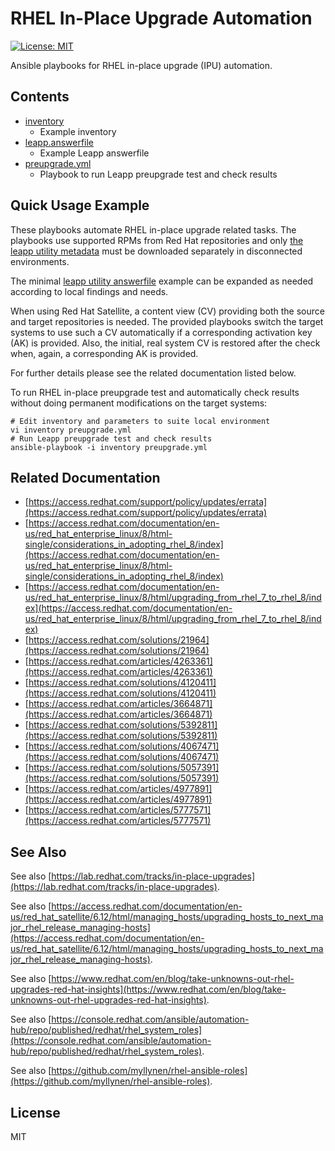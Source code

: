 # RHEL In-Place Upgrade Automation

[![License: MIT](https://img.shields.io/badge/license-MIT-brightgreen.svg)](https://opensource.org/licenses/MIT)

Ansible playbooks for RHEL in-place upgrade (IPU) automation.

## Contents

* [inventory](inventory)
  * Example inventory
* [leapp.answerfile](leapp.answerfile)
  * Example Leapp answerfile
* [preupgrade.yml](preupgrade.yml)
  * Playbook to run Leapp preupgrade test and check results

## Quick Usage Example

These playbooks automate RHEL in-place upgrade related tasks. The
playbooks use supported RPMs from Red Hat repositories and only
[the leapp utility metadata](https://access.redhat.com/articles/3664871)
must be downloaded separately in disconnected environments.

The minimal [leapp utility answerfile](leapp.answerfile) example can be
expanded as needed according to local findings and needs.

When using Red Hat Satellite, a content view (CV) providing both the
source and target repositories is needed. The provided playbooks switch
the target systems to use such a CV automatically if a corresponding
activation key (AK) is provided. Also, the initial, real system CV is
restored after the check when, again, a corresponding AK is provided.

For further details please see the related documentation listed below.

To run RHEL in-place preupgrade test and automatically check results
without doing permanent modifications on the target systems:

```
# Edit inventory and parameters to suite local environment
vi inventory preupgrade.yml
# Run Leapp preupgrade test and check results
ansible-playbook -i inventory preupgrade.yml
```

## Related Documentation

* [https://access.redhat.com/support/policy/updates/errata](https://access.redhat.com/support/policy/updates/errata)
* [https://access.redhat.com/documentation/en-us/red_hat_enterprise_linux/8/html-single/considerations_in_adopting_rhel_8/index](https://access.redhat.com/documentation/en-us/red_hat_enterprise_linux/8/html-single/considerations_in_adopting_rhel_8/index)
* [https://access.redhat.com/documentation/en-us/red_hat_enterprise_linux/8/html/upgrading_from_rhel_7_to_rhel_8/index](https://access.redhat.com/documentation/en-us/red_hat_enterprise_linux/8/html/upgrading_from_rhel_7_to_rhel_8/index)
* [https://access.redhat.com/solutions/21964](https://access.redhat.com/solutions/21964)
* [https://access.redhat.com/articles/4263361](https://access.redhat.com/articles/4263361)
* [https://access.redhat.com/solutions/4120411](https://access.redhat.com/solutions/4120411)
* [https://access.redhat.com/articles/3664871](https://access.redhat.com/articles/3664871)
* [https://access.redhat.com/solutions/5392811](https://access.redhat.com/solutions/5392811)
* [https://access.redhat.com/solutions/4067471](https://access.redhat.com/solutions/4067471)
* [https://access.redhat.com/solutions/5057391](https://access.redhat.com/solutions/5057391)
* [https://access.redhat.com/articles/4977891](https://access.redhat.com/articles/4977891)
* [https://access.redhat.com/articles/5777571](https://access.redhat.com/articles/5777571)

## See Also

See also
[https://lab.redhat.com/tracks/in-place-upgrades](https://lab.redhat.com/tracks/in-place-upgrades).

See also
[https://access.redhat.com/documentation/en-us/red_hat_satellite/6.12/html/managing_hosts/upgrading_hosts_to_next_major_rhel_release_managing-hosts](https://access.redhat.com/documentation/en-us/red_hat_satellite/6.12/html/managing_hosts/upgrading_hosts_to_next_major_rhel_release_managing-hosts).

See also
[https://www.redhat.com/en/blog/take-unknowns-out-rhel-upgrades-red-hat-insights](https://www.redhat.com/en/blog/take-unknowns-out-rhel-upgrades-red-hat-insights).

See also
[https://console.redhat.com/ansible/automation-hub/repo/published/redhat/rhel_system_roles](https://console.redhat.com/ansible/automation-hub/repo/published/redhat/rhel_system_roles).

See also
[https://github.com/myllynen/rhel-ansible-roles](https://github.com/myllynen/rhel-ansible-roles).

## License

MIT
